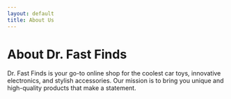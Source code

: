 ```yaml
---
layout: default
title: About Us
---
```


# About Dr. Fast Finds

Dr. Fast Finds is your go-to online shop for the coolest car toys, innovative electronics, and stylish accessories. Our mission is to bring you unique and high-quality products that make a statement.
